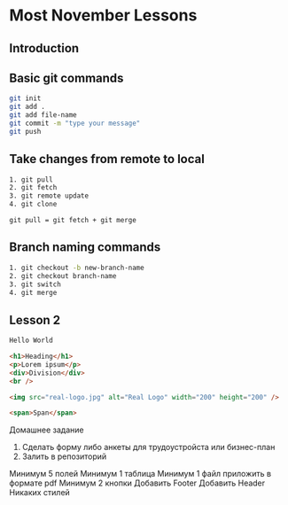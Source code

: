 # Most November Lessons

## Introduction

## Basic git commands

```bash
git init
git add .
git add file-name
git commit -m "type your message"
git push
```

## Take changes from remote to local

```bash
1. git pull
2. git fetch
3. git remote update
4. git clone
```

`git pull = git fetch + git merge`

## Branch naming commands

```bash
1. git checkout -b new-branch-name
2. git checkout branch-name
3. git switch
4. git merge
```

## Lesson 2

```html
Hello World

<h1>Heading</h1>
<p>Lorem ipsum</p>
<div>Division</div>
<br />

<img src="real-logo.jpg" alt="Real Logo" width="200" height="200" />

<span>Span</span>
```

Домашнее задание

1. Сделать форму либо анкеты для трудоустройста или бизнес-план
2. Залить в репозиторий

Минимум 5 полей
Минимум 1 таблица
Минимум 1 файл приложить в формате pdf
Минимум 2 кнопки
Добавить Footer
Добавить Header
Никаких стилей

